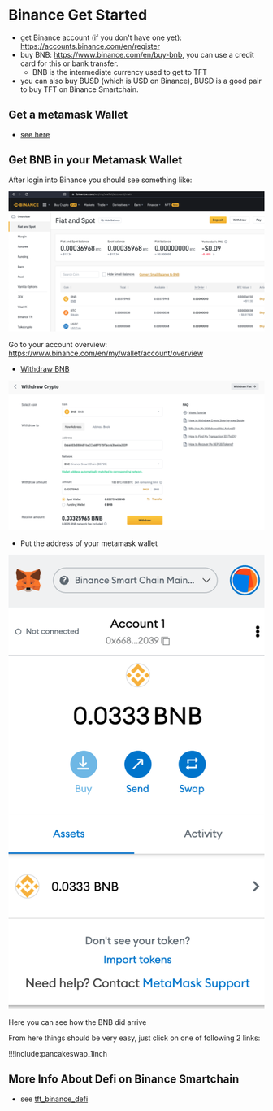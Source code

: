 # Binance Get Started

- get Binance account (if you don't have one yet): https://accounts.binance.com/en/register 
- buy BNB: https://www.binance.com/en/buy-bnb, you can use a credit card for this or bank transfer.
    - BNB is the intermediate currency used to get to TFT
- you can also buy BUSD (which is USD on Binance), BUSD is a good pair to buy TFT on Binance Smartchain.

## Get a metamask Wallet

- [see here](tft_bsc_metamask)

## Get BNB in your Metamask Wallet

After login into Binance you should see something like:

![](img/binance_login.png)

Go to your account overview: https://www.binance.com/en/my/wallet/account/overview

- [Withdraw BNB](https://www.binance.com/en/my/wallet/account/main/withdrawal/crypto/BNB)

![](img/withdraw_bnb.png)

- Put the address of your metamask wallet

![](img/metamask_bnb_arrives.png ':size=260')

Here you can see how the BNB did arrive

From here things should be very easy, just click on one of following 2 links:

!!!include:pancakeswap_1inch


## More Info About Defi on Binance Smartchain

- see [tft_binance_defi](tft_binance_defi)